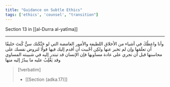 ```yaml
---
title: "Guidance on Subtle Ethics"
tags: ['ethics', 'counsel', "transition"]
---
```


 Section 13 in [[al-Durra al-yatīma]]

---
وأنا واعِظُكَ في أشياء من الأخلاق اللطيفة والأمور الغامضة التي لو حَنَّكَتك سنٌّ كُنتَ خليقًا أن تعلَمَها وإن لم تخبر عنها ولكِن أحْببت أن أقدم إليك فيها قولًا لتروض نفسك على محاسنها قبل أن تجري على عادة مساويها فإن الإنسان قد تبتدر إليه في شبيبته المساوي وقد يَغْلِبُ عليه ما يبدُرُ إليه منها

> [!verbatim]
> - [[Section (adka.17)]]
